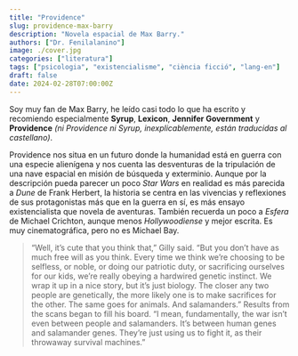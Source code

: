 ```yaml
---
title: "Providence"
slug: providence-max-barry
description: "Novela espacial de Max Barry."
authors: ["Dr. Fenilalanino"]
image: ./cover.jpg
categories: ["literatura"]
tags: ["psicologia", "existencialisme", "ciència ficció", "lang-en"]
draft: false
date: 2024-02-28T07:00:00Z
---
```


Soy muy fan de Max Barry, he leído casi todo lo que ha escrito y recomiendo especialmente **Syrup**, **Lexicon**, **Jennifer Government** y **Providence** *(ni Providence ni Syrup, inexplicablemente, están traducidas al castellano)*.

Providence nos situa en un futuro donde la humanidad está en guerra con una especie alienígena y nos cuenta las desventuras de la tripulación de una nave espacial en misión de búsqueda y exterminio. Aunque por la descripción pueda parecer un poco *Star Wars* en realidad es más parecida a *Dune* de Frank Herbert, la historia se centra en las vivencias y reflexiones de sus protagonistas más que en la guerra en sí, es más ensayo existencialista que novela de aventuras. También recuerda un poco a *Esfera* de Michael Crichton, aunque menos *Hollywoodiense* y mejor escrita. Es muy cinematográfica, pero no es Michael Bay.


> “Well, it’s cute that you think that,” Gilly said. “But you don’t have as much free will as you think. Every time we think we’re choosing to be selfless, or noble, or doing our patriotic duty, or sacrificing ourselves for our kids, we’re really obeying a hardwired genetic instinct. We wrap it up in a nice story, but it’s just biology. The closer any two people are genetically, the more likely one is to make sacrifices for the other. The same goes for animals. And salamanders.” Results from the scans began to fill his board. “I mean, fundamentally, the war isn’t even between people and salamanders. It’s between human genes and salamander genes. They’re just using us to fight it, as their throwaway survival machines.”

